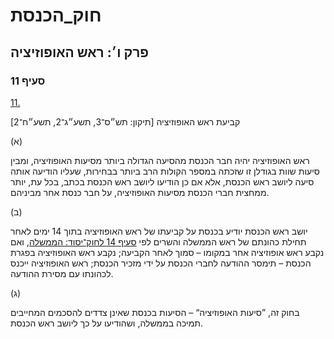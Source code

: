 # חוק_הכנסת

## פרק ו׳: ראש האופוזיציה

### סעיף 11

[11.](https://he.wikisource.org/wiki/%D7%97%D7%95%D7%A7_%D7%94%D7%9B%D7%A0%D7%A1%D7%AA#%D7%A1%D7%A2%D7%99%D7%A3_11)

קביעת ראש האופוזיציה [תיקון: תש״ס־3, תשע״ג־2, תשע״ח־2]

(א)

ראש האופוזיציה יהיה חבר הכנסת מהסיעה הגדולה ביותר מסיעות האופוזיציה, ומבין סיעות שוות בגודלן זו שזכתה במספר הקולות הרב ביותר בבחירות, שעליו הודיעה אותה סיעה ליושב ראש הכנסת, אלא אם כן הודיעו ליושב ראש הכנסת בכתב, בכל עת, יותר ממחצית חברי הכנסת מסיעות האופוזיציה, על חבר כנסת אחר מביניהם.

(ב)

יושב ראש הכנסת יודיע בכנסת על קביעתו של ראש האופוזיציה בתוך 14 ימים לאחר תחילת כהונתם של ראש הממשלה והשרים לפי [סעיף 14 לחוק־יסוד: הממשלה](https://he.wikisource.org/wiki/%D7%97%D7%95%D7%A7-%D7%99%D7%A1%D7%95%D7%93:_%D7%94%D7%9E%D7%9E%D7%A9%D7%9C%D7%94#%D7%A1%D7%A2%D7%99%D7%A3_14 "חוק-יסוד: הממשלה"), ואם נקבע ראש אופוזיציה אחר במקומו – סמוך לאחר הקביעה; נקבע ראש האופוזיציה בפגרת הכנסת – תימסר ההודעה לחברי הכנסת על ידי מזכיר הכנסת; ראש האופוזיציה ייכנס לכהונתו עם מסירת ההודעה.

(ג)

בחוק זה, ”סיעות האופוזיציה“ – הסיעות בכנסת שאינן צדדים להסכמים המחייבים תמיכה בממשלה, ושהודיעו על כך ליושב ראש הכנסת.